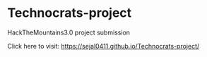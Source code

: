 # Technocrats-project
HackTheMountains3.0 project submission

Click here to visit: https://sejal0411.github.io/Technocrats-project/
